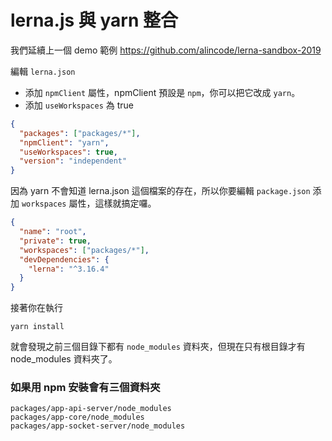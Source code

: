 # lerna.js 與 yarn 整合

我們延續上一個 demo 範例 <https://github.com/alincode/lerna-sandbox-2019>

編輯 `lerna.json`

- 添加 `npmClient` 屬性，npmClient 預設是 `npm`，你可以把它改成 `yarn`。
- 添加 `useWorkspaces` 為 true

```json
{
  "packages": ["packages/*"],
  "npmClient": "yarn",
  "useWorkspaces": true,
  "version": "independent"
}
```

因為 yarn 不會知道 lerna.json 這個檔案的存在，所以你要編輯 `package.json` 添加 `workspaces` 屬性，這樣就搞定囉。

```json
{
  "name": "root",
  "private": true,
  "workspaces": ["packages/*"],
  "devDependencies": {
    "lerna": "^3.16.4"
  }
}
```

接著你在執行

```
yarn install
```

就會發現之前三個目錄下都有 `node_modules` 資料夾，但現在只有根目錄才有 node_modules 資料夾了。

### 如果用 npm 安裝會有三個資料夾

```
packages/app-api-server/node_modules
packages/app-core/node_modules
packages/app-socket-server/node_modules
```
